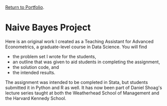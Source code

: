 [Return to Portfolio](https://kgalvancuesta.github.io/portfolio/).
# Naive Bayes Project
Here is an original work I created as a Teaching Assistant for Advanced Econometrics, a graduate-level course in Data Science. You will find 
* the problem set I wrote for the students, 
* an outline that was given to aid students in completing the assignment, 
* the solution code, and 
* the intended results.  

The assignment was intended to be completed in Stata, but students submitted it in Python and R as well. It has now been part of Daniel Shoag's lecture series taught at both the Weatherhead School of Management and the Harvard Kennedy School.
